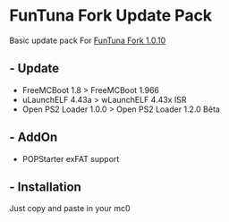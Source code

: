 # FunTuna Fork Update Pack

Basic update pack For [FunTuna Fork 1.0.10](https://github.com/israpps/Funtuna-Fork)

## - Update

  * FreeMCBoot 1.8 > FreeMCBoot 1.966
  * uLaunchELF 4.43a > wLaunchELF 4.43x ISR
  * Open PS2 Loader 1.0.0 > Open PS2 Loader 1.2.0 Bêta

## - AddOn

  * POPStarter exFAT support

    
## - Installation

Just copy and paste in your mc0
